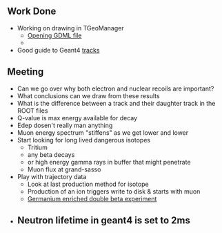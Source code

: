 ## Work Done
- Working on drawing in TGeoManager
	- [Opening GDML file](https://root-forum.cern.ch/t/geometry-package-gdml/20796)
	- 
- Good guide to Geant4 [tracks](https://confluence.desy.de/pages/viewpage.action?pageId=188789339)

## Meeting
- Can we go over why both electron and nuclear recoils are important?
- What conclusions can we draw from these results
- What is the difference between a track and their daughter track in the ROOT files
- Q-value is max energy available for decay
- Edep dosen't really man anything
- Muon energy spectrum "stiffens" as we get lower and lower
- Start looking for long lived dangerous isotopes
	- Tritium
	- any beta decays
	- or high energy gamma rays in buffer that might penetrate 
	- Muon flux at grand-sasso
- Play with trajectory data
	- Look at last production method for isotope
	- Production of an ion triggers write to disk & starts with muon
	- [Germanium enriched double beta experiment](https://link.springer.com/article/10.1140/epjc/s10052-018-6079-3)
- Neutron lifetime in geant4 is set to 2ms
	- 
